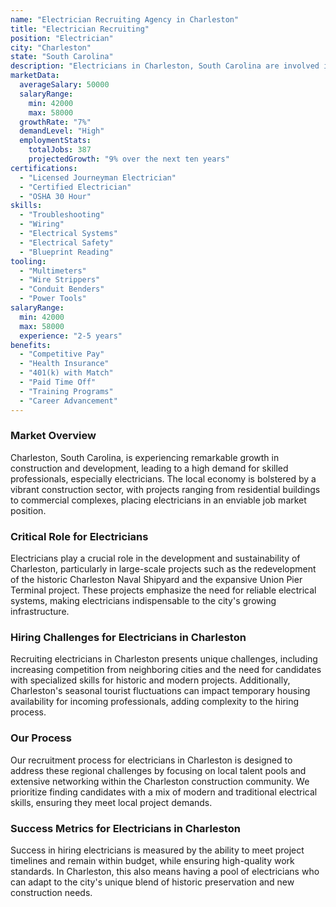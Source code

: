 ```yaml
---
name: "Electrician Recruiting Agency in Charleston"
title: "Electrician Recruiting"
position: "Electrician"
city: "Charleston"
state: "South Carolina"
description: "Electricians in Charleston, South Carolina are involved in the installation, maintenance, and repair of electrical systems in residential, commercial, and industrial settings."
marketData:
  averageSalary: 50000
  salaryRange:
    min: 42000
    max: 58000
  growthRate: "7%"
  demandLevel: "High"
  employmentStats:
    totalJobs: 387
    projectedGrowth: "9% over the next ten years"
certifications:
  - "Licensed Journeyman Electrician"
  - "Certified Electrician"
  - "OSHA 30 Hour"
skills:
  - "Troubleshooting"
  - "Wiring"
  - "Electrical Systems"
  - "Electrical Safety"
  - "Blueprint Reading"
tooling:
  - "Multimeters"
  - "Wire Strippers"
  - "Conduit Benders"
  - "Power Tools"
salaryRange:
  min: 42000
  max: 58000
  experience: "2-5 years"
benefits:
  - "Competitive Pay"
  - "Health Insurance"
  - "401(k) with Match"
  - "Paid Time Off"
  - "Training Programs"
  - "Career Advancement"
---
```


### Market Overview
Charleston, South Carolina, is experiencing remarkable growth in construction and development, leading to a high demand for skilled professionals, especially electricians. The local economy is bolstered by a vibrant construction sector, with projects ranging from residential buildings to commercial complexes, placing electricians in an enviable job market position.

### Critical Role for Electricians
Electricians play a crucial role in the development and sustainability of Charleston, particularly in large-scale projects such as the redevelopment of the historic Charleston Naval Shipyard and the expansive Union Pier Terminal project. These projects emphasize the need for reliable electrical systems, making electricians indispensable to the city's growing infrastructure.

### Hiring Challenges for Electricians in Charleston
Recruiting electricians in Charleston presents unique challenges, including increasing competition from neighboring cities and the need for candidates with specialized skills for historic and modern projects. Additionally, Charleston's seasonal tourist fluctuations can impact temporary housing availability for incoming professionals, adding complexity to the hiring process.

### Our Process
Our recruitment process for electricians in Charleston is designed to address these regional challenges by focusing on local talent pools and extensive networking within the Charleston construction community. We prioritize finding candidates with a mix of modern and traditional electrical skills, ensuring they meet local project demands.

### Success Metrics for Electricians in Charleston
Success in hiring electricians is measured by the ability to meet project timelines and remain within budget, while ensuring high-quality work standards. In Charleston, this also means having a pool of electricians who can adapt to the city's unique blend of historic preservation and new construction needs.